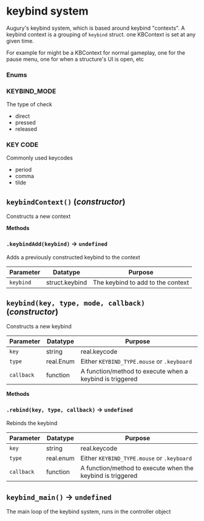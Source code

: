 # keybind system
Augury's keybind system, which is based around keybind "contexts".
A keybind context is a grouping of `keybind` struct. one KBContext is set at any given time.

For example for might be a KBContext for normal gameplay, one for the pause menu, one for when a structure's UI is open, etc

### Enums

### KEYBIND_MODE
The type of check
- direct
- pressed
- released

### KEY CODE
Commonly used keycodes

- period
- comma
- tilde


## `keybindContext()` (*constructor*)
Constructs a new context

**Methods**
### `.keybindAdd(keybind)` → `undefined`
Adds a previously constructed keybind to the context

| Parameter | Datatype  | Purpose |
|-----------|-----------|---------|
|`keybind` |struct.keybind |The keybind to add to the context |

## `keybind(key, type, mode, callback)` (*constructor*)
Constructs a new keybind

| Parameter | Datatype  | Purpose |
|-----------|-----------|---------|
|`key` |string|real.keycode |Either the keycode or a string like "W" |
|`type` |real.Enum |Either `KEYBIND_TYPE.mouse` or `.keyboard` |
|`callback` |function |A function/method to execute when a keybind is triggered |

**Methods**
### `.rebind(key, type, callback)` → `undefined`
Rebinds the keybind

| Parameter | Datatype  | Purpose |
|-----------|-----------|---------|
|`key` |string|real.keycode |Either the keycode or a string like "w" |
|`type` |real.enum |Either `KEYBIND_TYPE.mouse` or `.keyboard` |
|`callback` |function |A function/method to execute when the keybind is triggered |

## `keybind_main()` → `undefined`
The main loop of the keybind system, runs in the controller object
